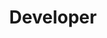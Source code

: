 ---
name: Luka Vidačak
id: luka-vidacak
numberId: 16
title: Developer
bio: Luka works hard, plays harder, and hacks everything in between.
image:
areas:
contact: { email: luka@eastcoastproduct.com, linkedin: https://www.linkedin.com/in/luka-vidačak-8864b664 }
---